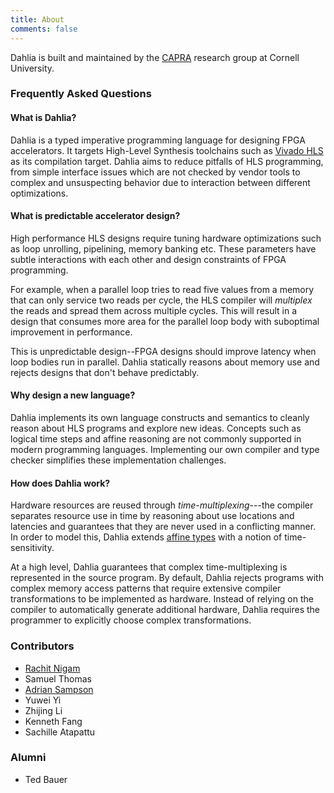 ```yaml
---
title: About
comments: false
---
```


Dahlia is built and maintained by the [CAPRA][] research group at Cornell University.

[capra]: https://capra.cs.cornell.edu

### Frequently Asked Questions

#### What is Dahlia?

Dahlia is a typed imperative programming language for designing FPGA accelerators.
It targets High-Level Synthesis toolchains such as [Vivado HLS][vivado-hls]
as its compilation target. Dahlia aims to reduce pitfalls of HLS programming,
from simple interface issues which are not checked by vendor tools to complex
and unsuspecting behavior due to interaction between different optimizations.

[vivado-hls]: https://www.xilinx.com/products/design-tools/vivado/integration/esl-design.html

#### What is predictable accelerator design?

High performance HLS designs require tuning hardware optimizations such as
loop unrolling, pipelining, memory banking etc. These parameters have subtle
interactions with each other and design constraints of FPGA programming.

For example, when a parallel loop tries to read five values from a memory that
can only service two reads per cycle, the HLS compiler will *multiplex* the
reads and spread them across multiple cycles. This will result in a design that
consumes more area for the parallel loop body with suboptimal improvement in
performance.

This is unpredictable design--FPGA designs should improve latency when loop
bodies run in parallel. Dahlia statically reasons about memory use and rejects
designs that don't behave predictably.

#### Why design a new language?

Dahlia implements its own language constructs and semantics to cleanly reason
about HLS programs and explore new ideas. Concepts such as logical time steps
and affine reasoning are not commonly supported in modern programming languages.
Implementing our own compiler and type checker simplifies these implementation
challenges.

#### How does Dahlia work?

Hardware resources are reused through *time-multiplexing*---the compiler
separates resource use in time by reasoning about use locations and latencies
and guarantees that they are never used in a conflicting manner. In order
to model this, Dahlia extends [affine types][affine] with a notion of
time-sensitivity.

At a high level, Dahlia guarantees that complex time-multiplexing is represented
in the source program. By default, Dahlia rejects programs with complex memory
access patterns that require extensive compiler transformations to be implemented
as hardware. Instead of relying on the compiler to automatically generate
additional hardware, Dahlia requires the programmer to explicitly choose
complex transformations.

[affine]: https://en.wikipedia.org/wiki/Substructural_type_system#Affine_type_systems

### Contributors

- [Rachit Nigam](https://rachitnigam.com)
- Samuel Thomas
- [Adrian Sampson](http://adriansampson.net)
- Yuwei Yi
- Zhijing Li
- Kenneth Fang
- Sachille Atapattu

### Alumni

- Ted Bauer
